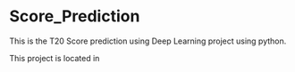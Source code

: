 # Score_Prediction
This is the T20 Score prediction using Deep Learning project using python.

This project is located in 
